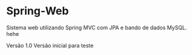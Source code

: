 # Spring-Web
Sistema web utilizando Spring MVC com JPA e bando de dados MySQL. hehe

Versão 1.0
Versão inicial para teste
